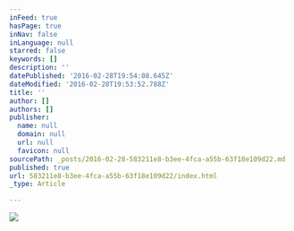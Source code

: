 ```yaml
---
inFeed: true
hasPage: true
inNav: false
inLanguage: null
starred: false
keywords: []
description: ''
datePublished: '2016-02-28T19:54:08.645Z'
dateModified: '2016-02-28T19:53:52.788Z'
title: ''
author: []
authors: []
publisher:
  name: null
  domain: null
  url: null
  favicon: null
sourcePath: _posts/2016-02-28-583211e8-b3ee-4fca-a55b-63f18e109d22.md
published: true
url: 583211e8-b3ee-4fca-a55b-63f18e109d22/index.html
_type: Article

---
```

![](https://the-grid-user-content.s3-us-west-2.amazonaws.com/6c864c20-dbef-4bc2-af62-54bfbdf82aac.png)